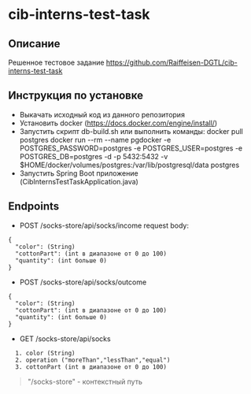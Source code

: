 # cib-interns-test-task
## Описание
Решенное тестовое задание https://github.com/Raiffeisen-DGTL/cib-interns-test-task

## Инструкция по установке

- Выкачать исходный код из данного репозитория
- Установить docker (https://docs.docker.com/engine/install/)
- Запустить скрипт db-build.sh или выполнить команды: docker pull postgres
  docker run --rm --name pgdocker -e POSTGRES_PASSWORD=postgres -e POSTGRES_USER=postgres -e POSTGRES_DB=postgres -d -p 5432:5432 -v $HOME/docker/volumes/postgres:/var/lib/postgresql/data postgres
- Запустить Spring Boot приложение (CibInternsTestTaskApplication.java)

## Endpoints

- POST /socks-store/api/socks/income request body:
```
{
  "color": (String)
  "cottonPart": (int в диапазоне от 0 до 100)
  "quantity": (int больше 0)
}
```
- POST /socks-store/api/socks/outcome
```
{
  "color": (String)
  "cottonPart": (int в диапазоне от 0 до 100)
  "quantity": (int больше 0)
}
```
- GET /socks-store/api/socks
```
  1. color (String)
  2. operation ("moreThan","lessThan","equal")
  3. cottonPart (int в диапазоне от 0 до 100)
```
> "/socks-store" - контекстный путь